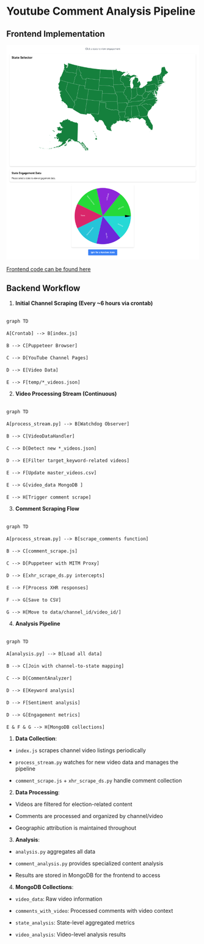 # Youtube Comment Analysis Pipeline


## Frontend Implementation

[![Landing page](landing-page.png)](https://comment-cow.vercel.app/)

[Frontend code can be found here](https://github.com/jarrettdev/CommentCow)
  
## Backend Workflow

1. **Initial Channel Scraping (Every ~6 hours via crontab)**

```mermaid

graph TD

A[Crontab] --> B[index.js]

B --> C[Puppeteer Browser]

C --> D[YouTube Channel Pages]

D --> E[Video Data]

E --> F[temp/*_videos.json]

```

  

2. **Video Processing Stream (Continuous)**

```mermaid

graph TD

A[process_stream.py] --> B[Watchdog Observer]

B --> C[VideoDataHandler]

C --> D[Detect new *_videos.json]

D --> E[Filter target_keyword-related videos]

E --> F[Update master_videos.csv]

E --> G[video_data MongoDB ]

E --> H[Trigger comment scrape]

```

  

3. **Comment Scraping Flow**

```mermaid

graph TD

A[process_stream.py] --> B[scrape_comments function]

B --> C[comment_scrape.js]

C --> D[Puppeteer with MITM Proxy]

D --> E[xhr_scrape_ds.py intercepts]

E --> F[Process XHR responses]

F --> G[Save to CSV]

G --> H[Move to data/channel_id/video_id/]

```

  

4. **Analysis Pipeline**

```mermaid

graph TD

A[analysis.py] --> B[Load all data]

B --> C[Join with channel-to-state mapping]

C --> D[CommentAnalyzer]

D --> E[Keyword analysis]

D --> F[Sentiment analysis]

D --> G[Engagement metrics]

E & F & G --> H[MongoDB collections]

```

  

1. **Data Collection**:

- `index.js` scrapes channel video listings periodically

- `process_stream.py` watches for new video data and manages the pipeline

- `comment_scrape.js` + `xhr_scrape_ds.py` handle comment collection

  

2. **Data Processing**:

- Videos are filtered for election-related content

- Comments are processed and organized by channel/video

- Geographic attribution is maintained throughout

  

3. **Analysis**:

- `analysis.py` aggregates all data

- `comment_analysis.py` provides specialized content analysis

- Results are stored in MongoDB for the frontend to access

  

4. **MongoDB Collections**:

- `video_data`: Raw video information

- `comments_with_video`: Processed comments with video context

- `state_analysis`: State-level aggregated metrics

- `video_analysis`: Video-level analysis results